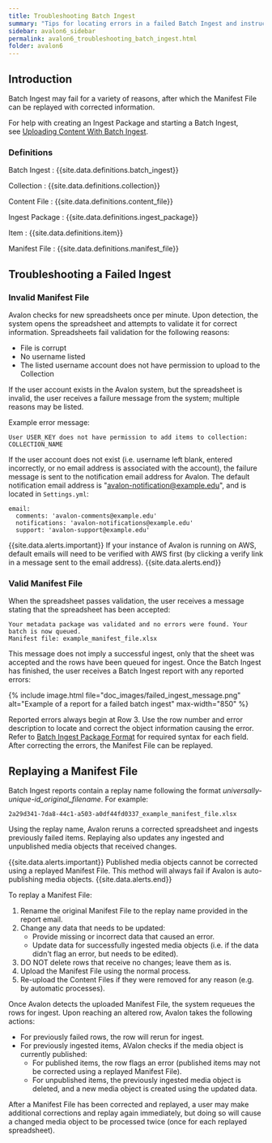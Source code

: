 ```yaml
---
title: Troubleshooting Batch Ingest
summary: "Tips for locating errors in a failed Batch Ingest and instructions for replaying a Manifest File."
sidebar: avalon6_sidebar
permalink: avalon6_troubleshooting_batch_ingest.html
folder: avalon6
---
```


## Introduction

Batch Ingest may fail for a variety of reasons, after which the Manifest File can be replayed with corrected information.

For help with creating an Ingest Package and starting a Batch Ingest, see [Uploading Content With Batch Ingest](avalon6_uploading_content_with_batch_ingest).

### Definitions

Batch Ingest
: {{site.data.definitions.batch_ingest}}

Collection
: {{site.data.definitions.collection}}

Content File
: {{site.data.definitions.content_file}}

Ingest Package
: {{site.data.definitions.ingest_package}}

Item
: {{site.data.definitions.item}}

Manifest File
: {{site.data.definitions.manifest_file}}

## Troubleshooting a Failed Ingest

### Invalid Manifest File

Avalon checks for new spreadsheets once per minute. Upon detection, the system opens the spreadsheet and attempts to validate it for correct information. Spreadsheets fail validation for the following reasons:

* File is corrupt
* No username listed
* The listed username account does not have permission to upload to the Collection

If the user account exists in the Avalon system, but the spreadsheet is invalid, the user receives a failure message from the system; multiple reasons may be listed.

Example error message:
    
    User USER_KEY does not have permission to add items to collection: COLLECTION_NAME

If the user account does not exist (i.e. username left blank, entered incorrectly, or no email address is associated with the account), the failure message is sent to the notification email address for Avalon. The default notification email address is "avalon-notification@example.edu", and is located in `Settings.yml`:

    email:
      comments: 'avalon-comments@example.edu'
      notifications: 'avalon-notifications@example.edu'
      support: 'avalon-support@example.edu'

{{site.data.alerts.important}}
If your instance of Avalon is running on AWS, default emails will need to be verified with AWS first (by clicking a verify link in a message sent to the email address).
{{site.data.alerts.end}}

### Valid Manifest File

When the spreadsheet passes validation, the user receives a message stating that the spreadsheet has been accepted:

    Your metadata package was validated and no errors were found. Your batch is now queued.
    Manifest file: example_manifest_file.xlsx

This message does not imply a successful ingest, only that the sheet was accepted and the rows have been queued for ingest. Once the Batch Ingest has finished, the user receives a Batch Ingest report with any reported errors:

{% include image.html file="doc_images/failed_ingest_message.png" alt="Example of a report for a failed batch ingest" max-width="850" %}

Reported errors always begin at Row 3. Use the row number and error description to locate and correct the object information causing the error. Refer to [Batch Ingest Package Format](avalon6_batch_ingest_package_format) for required syntax for each field. After correcting the errors, the Manifest File can be replayed.

## Replaying a Manifest File

Batch Ingest reports contain a replay name following the format _universally-unique-id_original_filename_. For example:

    2a29d341-7da8-44c1-a503-a0df44fd0337_example_manifest_file.xlsx

Using the replay name, Avalon reruns a corrected spreadsheet and ingests previously failed items. Replaying also updates any ingested and unpublished media objects that received changes. 

{{site.data.alerts.important}}
Published media objects cannot be corrected using a replayed Manifest File. This method will always fail if Avalon is auto-publishing media objects.
{{site.data.alerts.end}}

To replay a Manifest File:

1. Rename the original Manifest File to the replay name provided in the report email.
2. Change any data that needs to be updated:
   * Provide missing or incorrect data that caused an error.
   * Update data for successfully ingested media objects (i.e. if the data didn't flag an error, but needs to be edited).
3. DO NOT delete rows that receive no changes; leave them as is.
4. Upload the Manifest File using the normal process.
5. Re-upload the Content Files if they were removed for any reason (e.g. by automatic processes).

Once Avalon detects the uploaded Manifest File, the system requeues the rows for ingest. Upon reaching an altered row, Avalon takes the following actions:

* For previously failed rows, the row will rerun for ingest.
* For previously ingested items, AValon checks if the media object is currently published:
  * For published items, the row flags an error (published items may not be corrected using a replayed Manifest File).
  * For unpublished items, the previously ingested media object is deleted, and a new media object is created using the updated data.

After a Manifest File has been corrected and replayed, a user may make additional corrections and replay again immediately, but doing so will cause a changed media object to be processed twice (once for each replayed spreadsheet).